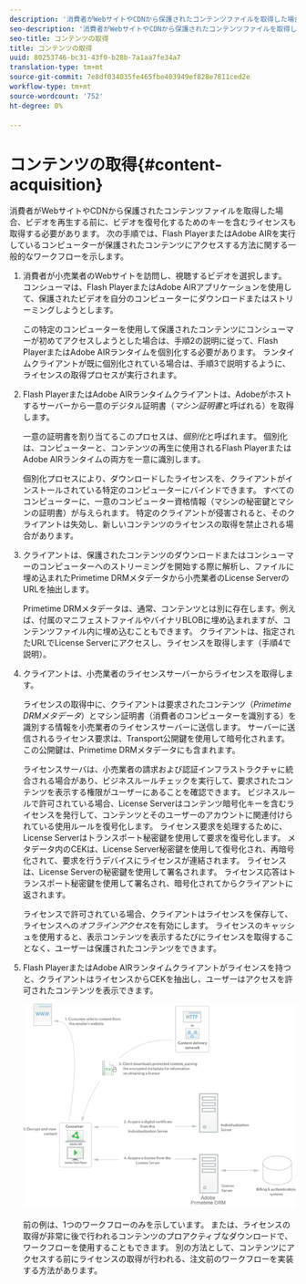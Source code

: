 ```yaml
---
description: '消費者がWebサイトやCDNから保護されたコンテンツファイルを取得した場合、ビデオを再生する前に、ビデオを復号化するためのキーを含むライセンスも取得する必要があります。 次の手順では、Flash PlayerまたはAdobe AIRを実行しているコンピューターが保護されたコンテンツにアクセスする方法に関する一般的なワークフローを示します '
seo-description: '消費者がWebサイトやCDNから保護されたコンテンツファイルを取得した場合、ビデオを再生する前に、ビデオを復号化するためのキーを含むライセンスも取得する必要があります。 次の手順では、Flash PlayerまたはAdobe AIRを実行しているコンピューターが保護されたコンテンツにアクセスする方法に関する一般的なワークフローを示します '
seo-title: コンテンツの取得
title: コンテンツの取得
uuid: 80253746-bc31-43f0-b28b-7a1aa7fe34a7
translation-type: tm+mt
source-git-commit: 7e8df034035fe465fbe403949ef828e7811ced2e
workflow-type: tm+mt
source-wordcount: '752'
ht-degree: 0%

---
```



# コンテンツの取得{#content-acquisition}

消費者がWebサイトやCDNから保護されたコンテンツファイルを取得した場合、ビデオを再生する前に、ビデオを復号化するためのキーを含むライセンスも取得する必要があります。 次の手順では、Flash PlayerまたはAdobe AIRを実行しているコンピューターが保護されたコンテンツにアクセスする方法に関する一般的なワークフローを示します。

1. 消費者が小売業者のWebサイトを訪問し、視聴するビデオを選択します。 コンシューマは、Flash PlayerまたはAdobe AIRアプリケーションを使用して、保護されたビデオを自分のコンピューターにダウンロードまたはストリーミングしようとします。

   この特定のコンピューターを使用して保護されたコンテンツにコンシューマーが初めてアクセスしようとした場合は、手順2の説明に従って、Flash PlayerまたはAdobe AIRランタイムを個別化する必要があります。 ランタイムクライアントが既に個別化されている場合は、手順3で説明するように、ライセンスの取得プロセスが実行されます。

1. Flash PlayerまたはAdobe AIRランタイムクライアントは、Adobeがホストするサーバーから一意のデジタル証明書（*マシン証明書*&#x200B;と呼ばれる）を取得します。

   一意の証明書を割り当てるこのプロセスは、*個別化*&#x200B;と呼ばれます。 個別化は、コンピューターと、コンテンツの再生に使用されるFlash PlayerまたはAdobe AIRランタイムの両方を一意に識別します。

   個別化プロセスにより、ダウンロードしたライセンスを、クライアントがインストールされている特定のコンピューターにバインドできます。 すべてのコンピューターに、一意のコンピューター資格情報（マシンの秘密鍵とマシンの証明書）が与えられます。 特定のクライアントが侵害されると、そのクライアントは失効し、新しいコンテンツのライセンスの取得を禁止される場合があります。

1. クライアントは、保護されたコンテンツのダウンロードまたはコンシューマーのコンピューターへのストリーミングを開始する際に解析し、ファイルに埋め込まれたPrimetime DRMメタデータから小売業者のLicense ServerのURLを抽出します。

   Primetime DRMメタデータは、通常、コンテンツとは別に存在します。例えば、付属のマニフェストファイルやバイナリBLOBに埋め込まれますが、コンテンツファイル内に埋め込むこともできます。 クライアントは、指定されたURLでLicense Serverにアクセスし、ライセンスを取得します（手順4で説明）。
1. クライアントは、小売業者のライセンスサーバーからライセンスを取得します。

   ライセンスの取得中に、クライアントは要求されたコンテンツ（*Primetime DRMメタデータ*）とマシン証明書（消費者のコンピューターを識別する）を識別する情報を小売業者のライセンスサーバーに送信します。 サーバーに送信されるライセンス要求は、Transport公開鍵を使用して暗号化されます。この公開鍵は、Primetime DRMメタデータにも含まれます。

   ライセンスサーバは、小売業者の請求および認証インフラストラクチャに統合される場合があり、ビジネスルールチェックを実行して、要求されたコンテンツを表示する権限がユーザーにあることを確認できます。 ビジネスルールで許可されている場合、License Serverはコンテンツ暗号化キーを含むライセンスを発行して、コンテンツとそのユーザーのアカウントに関連付けられている使用ルールを復号化します。 ライセンス要求を処理するために、License Serverはトランスポート秘密鍵を使用して要求を復号化します。 メタデータ内のCEKは、License Server秘密鍵を使用して復号化され、再暗号化されて、要求を行うデバイスにライセンスが連結されます。 ライセンスは、License Serverの秘密鍵を使用して署名されます。 ライセンス応答はトランスポート秘密鍵を使用して署名され、暗号化されてからクライアントに返されます。

   ライセンスで許可されている場合、クライアントはライセンスを保存して、ライセンスへの&#x200B;*オフラインアクセス*&#x200B;を有効にします。 ライセンスのキャッシュを使用すると、表示コンテンツを表示するたびにライセンスを取得することなく、ユーザーは保護されたコンテンツをできます。

1. Flash PlayerまたはAdobe AIRランタイムクライアントがライセンスを持つと、クライアントはライセンスからCEKを抽出し、ユーザーはアクセスを許可されたコンテンツを表示できます。

   <!--<a id="fig_s43_gc2_44"></a>-->

   ![](assets/FMRMS_fig01_web.png)

   前の例は、1つのワークフローのみを示しています。 または、ライセンスの取得が非常に後で行われるコンテンツのプロアクティブなダウンロードで、ワークフローを使用することもできます。 別の方法として、コンテンツにアクセスする前にライセンスの取得が行われる、注文前のワークフローを実装する方法があります。

